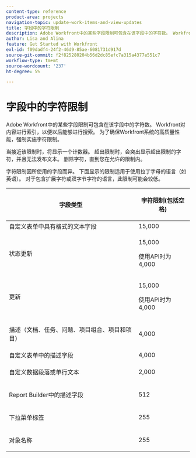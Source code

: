 ```yaml
---
content-type: reference
product-area: projects
navigation-topic: update-work-items-and-view-updates
title: 字段中的字符限制
description: Adobe Workfront中的某些字段限制可包含在该字段中的字符数。 Workfront对内容进行索引，以便以后能够进行搜索。 为了确保Workfront系统的高质量性能，强制实施字符限制。
author: Lisa and Alina
feature: Get Started with Workfront
exl-id: f09dadf4-24f2-46d9-85ae-6081731d917d
source-git-commit: f2f825280204b56d2dc85efc7a315a4377e551c7
workflow-type: tm+mt
source-wordcount: '237'
ht-degree: 5%

---
```


# 字段中的字符限制

Adobe Workfront中的某些字段限制可包含在该字段中的字符数。 Workfront对内容进行索引，以便以后能够进行搜索。 为了确保Workfront系统的高质量性能，强制实施字符限制。

当接近该限制时，将显示一个计数器。 超出限制时，会突出显示超出限制的字符，并且无法发布文本。 删除字符，直到您在允许的限制内。

字符限制因所使用的字段而异。 下面显示的限制适用于使用拉丁字母的语言（如英语）。 对于包含扩展字符或双字节字符的语言，此限制可能会较低。

<table style="table-layout:auto"> 
 <col> 
 <col> 
 <thead> 
  <tr> 
   <th> <p><strong>字段类型</strong> </p> </th> 
   <th> <p><strong>字符限制(</strong><strong>包括空格)</strong> </p> </th> 
  </tr> 
 </thead> 
 <tbody> 
  <tr> 
   <td>自定义表单中具有格式的文本字段</td> 
   <td>15,000</td> 
  </tr> 
  <tr> 
   <td> <p>状态更新</p> </td> 
   <td> <p>15,000</p>
   <p> 使用API时为4,000</p> </td> 
  </tr> 
  <tr> 
   <td> <p>更新</p> </td> 
   <td> <p>15,000</p> 
   <p> 使用API时为4,000</p></td> 
  </tr> 
  <tr> 
   <td> <p>描述（文档、任务、问题、项目组合、项目和项目）</p> </td> 
   <td> <p>4,000</p> </td> 
  </tr> 
  <tr> 
   <td>自定义表单中的描述字段</td> 
   <td>4,000</td> 
  </tr> 
  <tr> 
   <td> <p>自定义数据段落或单行文本 </p> </td> 
   <td> <p>2,000</p> </td> 
  </tr> 
  <tr> 
   <td> <p>Report Builder中的描述字段</p> </td> 
   <td> <p>512</p> </td> 
  </tr> 
  <tr> 
   <td> <p>下拉菜单标签</p> </td> 
   <td> <p>255</p> </td> 
  </tr> 
  <tr> 
   <td> <p>对象名称</p> </td> 
   <td> <p>255</p> </td> 
  </tr> 
 </tbody> 
</table>

